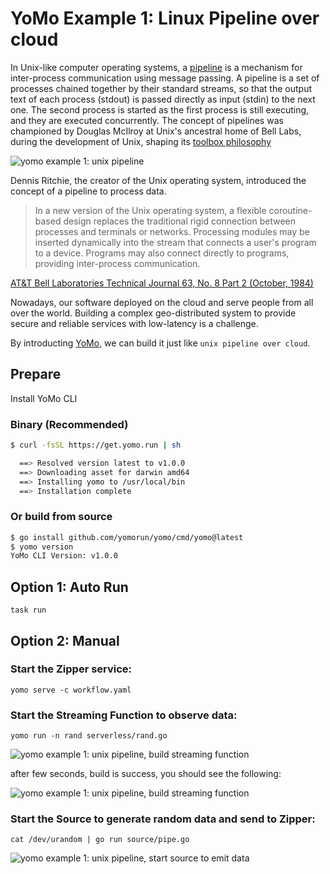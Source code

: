 # YoMo Example 1: Linux Pipeline over cloud

In Unix-like computer operating systems, a [pipeline](<https://en.wikipedia.org/wiki/Pipeline_(Unix)>) is a mechanism for inter-process communication using message passing. A pipeline is a set of processes chained together by their standard streams, so that the output text of each process (stdout) is passed directly as input (stdin) to the next one. The second process is started as the first process is still executing, and they are executed concurrently. The concept of pipelines was championed by Douglas McIlroy at Unix's ancestral home of Bell Labs, during the development of Unix, shaping its [toolbox philosophy](https://en.wikipedia.org/wiki/Unix_philosophy)

![yomo example 1: unix pipeline](https://docs.yomo.run/1.5/the-linux-programming-interface.png)

Dennis Ritchie, the creator of the Unix operating system, introduced the concept of a pipeline to process data.

> In a new version of the Unix operating system, a flexible coroutine-based design replaces the traditional rigid connection between processes and terminals or networks. Processing modules may be inserted dynamically into the stream that connects a user's program to a device. Programs may also connect directly to programs, providing inter-process communication.

[AT&T Bell Laboratories Technical Journal 63, No. 8 Part 2 (October, 1984)](https://www.bell-labs.com/usr/dmr/www/st.html)

Nowadays, our software deployed on the cloud and serve people from all over the world. Building a complex geo-distributed system to provide secure and reliable services with low-latency is a challenge.

By introducting [YoMo](https://yomo.run), we can build it just like `unix pipeline over cloud`.

## Prepare

Install YoMo CLI

### Binary (Recommended)

```bash
$ curl -fsSL https://get.yomo.run | sh

  ==> Resolved version latest to v1.0.0
  ==> Downloading asset for darwin amd64
  ==> Installing yomo to /usr/local/bin
  ==> Installation complete
```

### Or build from source

```bash
$ go install github.com/yomorun/yomo/cmd/yomo@latest
$ yomo version
YoMo CLI Version: v1.0.0
```

## Option 1: Auto Run

`task run`

## Option 2: Manual

### Start the Zipper service:

`yomo serve -c workflow.yaml`

### Start the Streaming Function to observe data:

`yomo run -n rand serverless/rand.go`

![yomo example 1: unix pipeline, build streaming function](https://docs.yomo.run/1.5/2-sfn1.png)

after few seconds, build is success, you should see the following:

![yomo example 1: unix pipeline, build streaming function](https://docs.yomo.run/1.5/2-sfn2.png)

### Start the Source to generate random data and send to Zipper:

`cat /dev/urandom | go run source/pipe.go`

![yomo example 1: unix pipeline, start source to emit data](https://docs.yomo.run/1.5/3-source.png)
